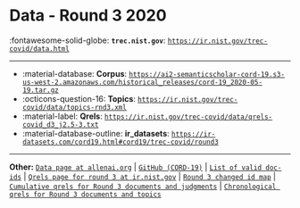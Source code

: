 # Data - Round 3 2020 

:fontawesome-solid-globe: **`trec.nist.gov`**: [`https://ir.nist.gov/trec-covid/data.html`](https://ir.nist.gov/trec-covid/data.html)

---

- :material-database: **Corpus**: [`https://ai2-semanticscholar-cord-19.s3-us-west-2.amazonaws.com/historical_releases/cord-19_2020-05-19.tar.gz`](https://ai2-semanticscholar-cord-19.s3-us-west-2.amazonaws.com/historical_releases/cord-19_2020-05-19.tar.gz)
- :octicons-question-16: **Topics**: [`https://ir.nist.gov/trec-covid/data/topics-rnd3.xml`](https://ir.nist.gov/trec-covid/data/topics-rnd3.xml)
- :material-label: **Qrels**: [`https://ir.nist.gov/trec-covid/data/qrels-covid_d3_j2.5-3.txt`](https://ir.nist.gov/trec-covid/data/qrels-covid_d3_j2.5-3.txt)
- :material-database-outline: **ir_datasets**: [`https://ir-datasets.com/cord19.html#cord19/trec-covid/round3`](https://ir-datasets.com/cord19.html#cord19/trec-covid/round3)


---

**Other:** [`Data page at allenai.org`](https://allenai.org/data/cord-19) | [`GitHub (CORD-19)`](https://github.com/allenai/cord19) | [`List of valid doc-ids`](https://ir.nist.gov/trec-covid/data/docids-rnd3.txt) | [`Qrels page for round 3 at ir.nist.gov`](https://ir.nist.gov/trec-covid/qrels3.html) | [`Round 3 changed id map`](https://ir.nist.gov/trec-covid/data/changedIds-May19.csv) | [`Cumulative qrels for Round 3 documents and judgments`](https://ir.nist.gov/trec-covid/data/qrels-covid_d3_j0.5-3.txt) | [`Chronological qrels for Round 3 documents and topics`](https://ir.nist.gov/trec-covid/data/qrels-covid_d3_j0.5-5.txt)
